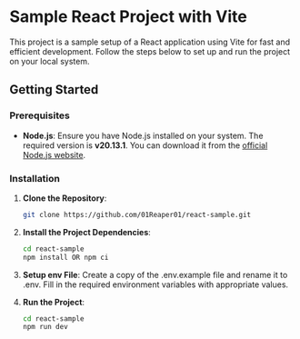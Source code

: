 # Sample React Project with Vite

This project is a sample setup of a React application using Vite for fast and efficient development. Follow the steps below to set up and run the project on your local system.

## Getting Started

### Prerequisites

-   **Node.js**: Ensure you have Node.js installed on your system. The required version is **v20.13.1**. You can download it from the [official Node.js website](https://nodejs.org/).

### Installation

1. **Clone the Repository**:

    ```bash
    git clone https://github.com/01Reaper01/react-sample.git

    ```

2. **Install the Project Dependencies**:

    ```bash
    cd react-sample
    npm install OR npm ci

    ```

3. **Setup env File**:
   Create a copy of the .env.example file and rename it to .env.
   Fill in the required environment variables with appropriate values.

4. **Run the Project**:
    ```bash
    cd react-sample
    npm run dev
    ```
